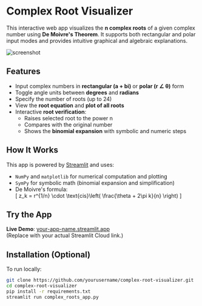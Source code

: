 # Complex Root Visualizer

This interactive web app visualizes the **n complex roots** of a given complex number using **De Moivre's Theorem**. It supports both rectangular and polar input modes and provides intuitive graphical and algebraic explanations.

![screenshot](path_to_screenshot.png) <!-- Replace with an actual screenshot path or Streamlit link -->

## Features

- Input complex numbers in **rectangular (a + bi)** or **polar (r ∠ θ)** form
- Toggle angle units between **degrees** and **radians**
- Specify the number of roots (up to 24)
- View the **root equation** and **plot of all roots**
- Interactive **root verification**: 
  - Raises selected root to the power n
  - Compares with the original number
  - Shows the **binomial expansion** with symbolic and numeric steps

## How It Works

This app is powered by [Streamlit](https://streamlit.io/) and uses:

- `NumPy` and `matplotlib` for numerical computation and plotting
- `SymPy` for symbolic math (binomial expansion and simplification)
- De Moivre's formula:  
  \[
  z_k = r^{1/n} \cdot \text{cis}\left( \frac{\theta + 2\pi k}{n} \right)
  \]

## Try the App

 **Live Demo**: [your-app-name.streamlit.app](https://your-app-name.streamlit.app)  
(Replace with your actual Streamlit Cloud link.)

## Installation (Optional)

To run locally:

```bash
git clone https://github.com/yourusername/complex-root-visualizer.git
cd complex-root-visualizer
pip install -r requirements.txt
streamlit run complex_roots_app.py
